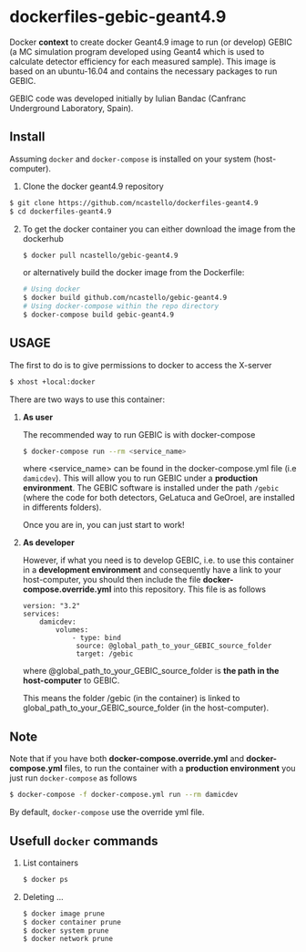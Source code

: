 # dockerfiles-gebic-geant4.9

Docker __context__ to create docker Geant4.9 image to run (or develop)
GEBIC (a MC simulation program developed using Geant4 which is used to
calculate detector efficiency for each measured sample). This image is based on an
ubuntu-16.04 and contains the necessary packages to run GEBIC.

GEBIC code was developed initially by Iulian Bandac (Canfranc Underground Laboratory, Spain).

## Install

Assuming `docker` and `docker-compose` is installed on your system (host-computer).

1. Clone the docker geant4.9 repository

```bash
$ git clone https://github.com/ncastello/dockerfiles-geant4.9
$ cd dockerfiles-geant4.9
```

2. To get the docker container you can either download the image from the dockerhub
   ```bash
   $ docker pull ncastello/gebic-geant4.9
   ```
   or alternatively build the docker image from the Dockerfile:

   ```bash
   # Using docker
   $ docker build github.com/ncastello/gebic-geant4.9
   # Using docker-compose within the repo directory
   $ docker-compose build gebic-geant4.9
   ```

## USAGE

The first to do is to give permissions to docker to access the X-server
```bash
$ xhost +local:docker
```

There are two ways to use this container:

1. __As user__

    The recommended way to run GEBIC is with docker-compose

    ```bash
    $ docker-compose run --rm <service_name>
    ```

    where <service_name> can be found in the docker-compose.yml file (i.e `damicdev`). This
    will allow you to run GEBIC under a __production environment__.
    The GEBIC software is installed under the path  `/gebic` (where the code for both
    detectors, GeLatuca and GeOroel, are installed in differents folders).

    Once you are in, you can just start to work!


2. __As developer__

    However, if what you need is to develop GEBIC, i.e. to use this container in a
    __development environment__ and consequently have a link to your host-computer,
    you should then include the file __docker-compose.override.yml__ into this repository.
    This file is as follows

    ```file
    version: "3.2"
	services:
        damicdev:
            volumes:
                - type: bind
                 source: @global_path_to_your_GEBIC_source_folder
                 target: /gebic
    ```
    where @global_path_to_your_GEBIC_source_folder is __the path in the host-computer__ to
    GEBIC.

    This means the folder /gebic (in the container) is linked to global_path_to_your_GEBIC_source_folder (in the host-computer).

## Note

Note that if you have both __docker-compose.override.yml__ and __docker-compose.yml__ files, to run the container with a
__production environment__  you just run `docker-compose` as follows

```bash
$ docker-compose -f docker-compose.yml run --rm damicdev
```
By default, `docker-compose` use the override yml file.


## Usefull `docker` commands

1. List containers
    ```bash
    $ docker ps
    ```

2. Deleting ...
    ```bash
    $ docker image prune
    $ docker container prune
    $ docker system prune
    $ docker network prune
    ```





